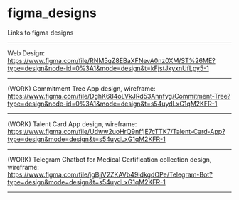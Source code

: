 # figma_designs
Links to figma designs

---

Web Design:
https://www.figma.com/file/RNM5qZ8EBaXFNevA0nz0XM/ST%26ME?type=design&node-id=0%3A1&mode=design&t=kFjstJkyxnUfLpy5-1

---
(WORK)
Commitment Tree App design, wireframe:
https://www.figma.com/file/DghK684oLVkJRd53Annfyg/Commitment-Tree?type=design&node-id=0%3A1&mode=design&t=s54uydLxG1qM2KFR-1

---
(WORK)
Talent Card App design, wireframe:
https://www.figma.com/file/Udww2uoHrQ9nffjE7cTTK7/Talent-Card-App?type=design&mode=design&t=s54uydLxG1qM2KFR-1

---
(WORK)
Telegram Chatbot for Medical Certification collection design, wireframe:
https://www.figma.com/file/jgBjjV2ZKAVb49IdkgdOPe/Telegram-Bot?type=design&mode=design&t=s54uydLxG1qM2KFR-1

---

